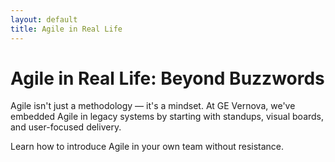 ```yaml
---
layout: default
title: Agile in Real Life
---
```


# Agile in Real Life: Beyond Buzzwords

Agile isn't just a methodology — it's a mindset. At GE Vernova, we've embedded Agile in legacy systems by starting with standups, visual boards, and user-focused delivery.

Learn how to introduce Agile in your own team without resistance.
